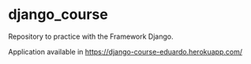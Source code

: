 # django_course
Repository to practice with the Framework Django.


Application available in https://django-course-eduardo.herokuapp.com/
